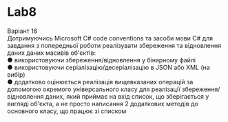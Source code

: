 # Lab8
Варіант 16  
Дотримуючись Microsoft C# code conventions та засоби мови C# для завдання з попередньої роботи реалізувати збереження та відновлення даних даних масивів об'єктів:  
● використовуючи збереження/відновлення у бінарному файлі  
● використовуючи серіалізацію/десеріалізацію в JSON або XML (на вибір)  
● додатково оцінюється реалізація вищевказаних операцій за допомогою окремого універсального класу для реалізації збереження/відновлення даних, 
  який приймає на вхід список, що зберігається у вигляді об'єкта, а не просто написання 2 додаткових методів до основного класу, що працює зі списком  


